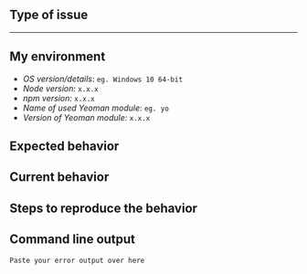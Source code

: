 <!--
Allo' allo'! 
Thanks for taking your time to submit an issue.
Please keep in mind, that Github issues are meant to be used for reporting bugs and to
request new features.

Use Stack Overflow for support: http://stackoverflow.com/questions/tagged/yeoman
Head over to one of our Gitter rooms (https://gitter.im/yeoman/home) and ask for help if you’re unsure if you ran into a bug or if you have any other question.

You would like to report a bug?
Use the search feature to ensure that the bug hasn't been reported before.
Please ensure to provide the following information to make sure we have all we need to address your issue.
-->

## Type of issue

<!-- Feature request or bug -->

<!-- Please delete the rest of the template in case of a feature request -->

----

## My environment

* *OS version/details*: `eg. Windows 10 64-bit`
* *Node version:* `x.x.x`
* *npm version:* `x.x.x`
* *Name of used Yeoman module*: `eg. yo`
* *Version of Yeoman module:* `x.x.x`

## Expected behavior

<!-- Description over here -->

## Current behavior

<!-- Description over here -->

## Steps to reproduce the behavior

## Command line output

```
Paste your error output over here
```
